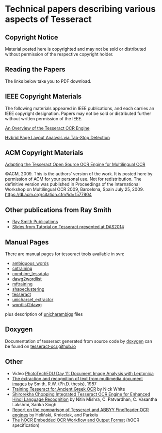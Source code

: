 # Technical papers describing various aspects of Tesseract

## Copyright Notice

Material posted here is copyrighted and may not be sold or distributed without permission of the respective copyright holder.

## Reading the Papers

The links below take you to PDF download.

## IEEE Copyright Materials

The following materials appeared in IEEE publications, and each carries an IEEE copyright designation. Papers may not be sold or distributed further without written permission of the IEEE.

[An Overview of the Tesseract OCR Engine](https://github.com/tesseract-ocr/docs/blob/master/tesseracticdar2007.pdf)

[Hybrid Page Layout Analysis via Tab-Stop Detection](https://github.com/tesseract-ocr/docs/blob/master/PageLayoutAnalysisICDAR2.pdf)


## ACM Copyright Materials

[Adapting the Tesseract Open Source OCR Engine for Multilingual OCR](https://github.com/tesseract-ocr/docs/blob/master/MOCRadaptingtesseract2.pdf)

©ACM, 2009. This is the authors’ version of the work. It is posted here by permission of ACM for your personal use. Not for redistribution. The definitive version was published in Proceedings of the International Workshop on Multilingual OCR 2009, Barcelona,
Spain July 25, 2009. https://dl.acm.org/citation.cfm?id=1577804

## Other publications from Ray Smith

  * [Ray Smith Publications](http://research.google.com/pubs/author4479.html)
  * [Slides from Tutorial on Tesseract presented at DAS2014](https://drive.google.com/file/d/0B7l10Bj_LprhbUlIUFlCdGtDYkE/edit?usp=sharing)

## Manual Pages

There are manual pages for tesseract tools available in svn:
  * [ambiguous\_words](https://github.com/tesseract-ocr/tesseract/blob/master/doc/ambiguous_words.1.asc)
  * [cntraining](https://github.com/tesseract-ocr/tesseract/blob/master/doc/cntraining.1.asc)
  * [combine\_tessdata](https://github.com/tesseract-ocr/tesseract/blob/master/doc/combine_tessdata.1.asc)
  * [dawg2wordlist](https://github.com/tesseract-ocr/tesseract/blob/master/doc/dawg2wordlist.1.asc)
  * [mftraining](https://github.com/tesseract-ocr/tesseract/blob/master/doc/mftraining.1.asc)
  * [shapeclustering](https://github.com/tesseract-ocr/tesseract/blob/master/doc/shapeclustering.1.asc)
  * [tesseract](https://github.com/tesseract-ocr/tesseract/blob/master/doc/tesseract.1.asc)
  * [unicharset\_extractor](https://github.com/tesseract-ocr/tesseract/blob/master/doc/unicharset_extractor.1.asc)
  * [wordlist2dawg](https://github.com/tesseract-ocr/tesseract/blob/master/doc/wordlist2dawg.1.asc)

plus description of [unicharambigs](https://github.com/tesseract-ocr/tesseract/blob/master/doc/unicharset.5.asc) files

## Doxygen

Documentation of tesseract generated from source code by [doxygen](http://www.doxygen.org) can be found on [tesseract-ocr.github.io](https://tesseract-ocr.github.io/index.html)

## Other

  * Video [PhotoTechEDU Day 11: Document Image Analysis with Leptonica](https://www.youtube.com/watch?v=pCZtGRUa_7s) 
  * [The extraction and recognition of text from multimedia document images](http://ethos.bl.uk/OrderDetails.do?uin=uk.bl.ethos.380162) by Smith, R.W. (Ph.D. thesis), 1987
  * [Training Tesseract for Ancient Greek OCR](http://eutypon.gr/eutypon/pdf/e2012-29/e29-a01.pdf) by Nick White
  * [Shirorekha Chopping Integrated Tesseract OCR Engine for Enhanced Hindi Language Recognition](http://research.ijcaonline.org/volume39/number6/pxc3877076.pdf) by Nitin Mishra, C. Patvardhan, C. Vasantha Lakshmi, Sarika Singh
  * [Report on the comparison of Tesseract and ABBYY FineReader OCR engines](http://lib.psnc.pl/dlibra/docmetadata?id=358&from=publication&showContent=true) by Heliński, Kmieciak, and Parkoła
  * [The hOCR Embedded OCR Workflow and Output Format](https://docs.google.com/document/d/1QQnIQtvdAC_8n92-LhwPcjtAUFwBlzE8EWnKAxlgVf0/edit) (hOCR specification)